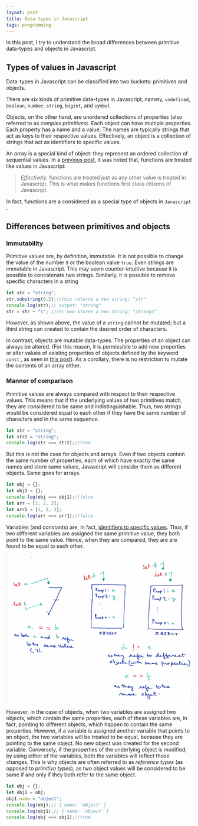 ```yaml
---
layout: post
title: Data-types in Javascript
tags: programming
---
```


In this post, I try to understand the broad differences between primitive data-types and objects in Javascript.  

## Types of  values in Javascript 

Data-types in Javascript can be classified into two buckets:  primitives and objects.

There are six kinds of primitive data-types in Javascript, namely, `undefined`, `boolean`, `number`, `string`, `bigint`, and `symbol`

Objects, on the other hand, are unordered collections of properties (also referred to as *complex primitives*). Each object can have multiple properties. Each property has a name and a value. The names are typically strings that act as keys to their respective values. Effectively, an object is a collection of strings that act as identifiers to specific values.

An array is a special kind of object: they represent an ordered collection of sequential values. In a [previous post](https://oitee.github.io/2021/07/11/higher-order-functions.html), it was noted that, functions are treated like values in Javascript:

> *Effectively*, functions are treated just as any other value is treated in Javascript. This is what makes functions first class citizens of Javascript.

In fact, functions are a considered as a special type of objects in `Javascript` .

## Differences between primitives and objects

### Immutability

Primitive values are, by definition, immutable. It is not possible to change the value of the number `9` or the boolean value `true`. Even strings are immutable in Javascript. This may seem counter-intuitive because it is possible to concatenate two strings. Similarly, it is possible to remove specific characters in a string

```js
let str = "string";
str.substring(0,2);//this returns a new string: "str"
console.log(str);// output: "string"
str = str + "s"; //str now stores a new string: "strings"
```

However, as shown above, the value of a `string` cannot be mutated; but a third string can created to contain the desired order of characters. 

In contrast, objects are mutable data-types. The properties of an object can always be altered.  (For this reason, it is permissible to add new properties or alter values of existing properties of objects defined by the keyword `const` , as seen in   [this post](https://oitee.github.io/2021/07/09/understanding-const.html)). As a corollary, there is no restriction to mutate the contents of an array either. 

### Manner of comparison

Primitive values are always compared with respect to their respective values. This means that if the underlying values of two primitives match, they are considered to be same and indistinguishable. Thus, two strings would be considered equal to each other if they have the same number of characters and in the same sequence. 

```js
let str = "string";
let str2 = "string";
console.log(str === str2);//true
```

But this is not the case for objects and arrays. Even if two objects contain the same number of properties, each of which have exactly the same names and store same values, Javascript will consider them as different objects. Same goes for arrays. 

```js
let obj = {};
let obj1 = {};
console.log(obj === obj1);//false
let arr = [1, 2, 3];
let arr1 = [1, 2, 3];
console.log(arr === arr1);//false
```

Variables (and constants) are, in fact, [identifiers to specific values](https://oitee.github.io/2021/07/09/understanding-const.html). Thus, if two different variables are assigned the same primitive value, they both point to the same value. Hence, when they are compared, they are are found to be equal to each other. 

![primitives v objects](/assets/images/IMG_4270_(1).jpg)

However, in the case of objects, when two variables are assigned two objects, which contain the same properties, each of these variables are, in fact, pointing to  different objects, which happen to contain the same properties. However, if a variable is assigned another variable that points to an object, the two variables will be treated to be equal, because they are pointing to the same object. No new object was created for the second variable. Conversely, if the properties of the underlying object is modified, by using either of the variables, both the variables will reflect those changes. This is why objects are often referred to as *reference types* (as opposed to *primitive types*), as two object values will be considered to be same if and only if they both refer to the same object.

```js
let obj = {};
let obj1 = obj;
obj1.name = "object";
console.log(obj);// { name: 'object' }
console.log(obj1);// { name: 'object' }
console.log(obj === obj1);//true
```